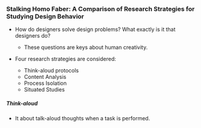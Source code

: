 ### Stalking Homo Faber: A Comparison of Research Strategies for Studying Design Behavior
- How do designers solve design problems? What exactly is it that designers do?
  - These questions are keys about human creativity.

- Four research strategies are considered: 
  - Think-aloud protocols
  - Content Analysis
  - Process Isolation
  - Situated Studies

##### Think-aloud
- It about talk-aloud thoughts when a task is performed.

